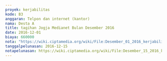 ```yaml
---
proyek: kerjabilitas
kode: B3
anggaran: Telpon dan internet (kantor)
nama: Desta A
title: tagihan Jogja Medianet Bulan Desember 2016
date: 2016-12-01
biaya: 660000
nota: "https://wiki.ciptamedia.org/wiki/File:Desember_01_2016_kerjabilitas_B3_invoice_JMN_desta.JPG"
tanggalpelunasan: 2016-12-15
notapelunasan: https://wiki.ciptamedia.org/wiki/File:Desember_15_2016_kerjabilitas_B3_pembayaran_internet_JMN_ludmilla.jpg
---
```

